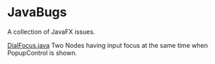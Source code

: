 # JavaBugs

A collection of JavaFX issues.

[DialFocus.java](src/goryachev/bugs/fx/DialFocus.java) Two Nodes having input focus at the same time when PopupControl is shown. 
